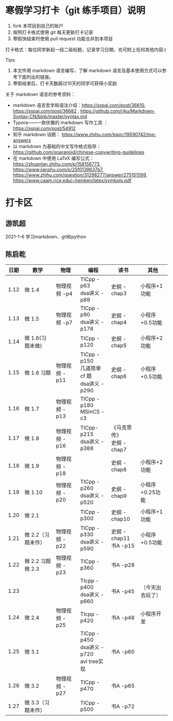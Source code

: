 # 寒假学习打卡（git 练手项目）说明

1. fork 本项目到自己的账户
1. 按照打卡格式使用 git 每天更新打卡记录
1. 寒假快结束时使用 pull request 功能合并到本项目

打卡格式：每位同学新起一段二级标题，记录学习日期，也可附上任何其他内容:)

Tips:

1. 本文件用 markdown 语言编写，了解 markdown 语言及基本使用方式可以参考下面列出的链接。 
1. 寒假结束后，打卡天数超过10天的同学可获得小奖励

关于 markdown 语言的参考资料：
+ markdown 语言哲学和语法介绍：https://sspai.com/post/36610, https://sspai.com/post/36682 , https://github.com/riku/Markdown-Syntax-CN/blob/master/syntax.md
+ Typora——一款优雅的 markdown 写作工具 ： https://sspai.com/post/54912
+ 知乎 markdown 话题： https://www.zhihu.com/topic/19590742/top-answers
+ 以 markdown 为基础的中文写作格式指导：https://github.com/sparanoid/chinese-copywriting-guidelines
+ 在 markdown 中使用 LaTeX 编写公式： https://zhuanlan.zhihu.com/p/158156773, https://www.jianshu.com/p/25f0139637b7, https://www.zhihu.com/question/31298277/answer/275151599, https://www.caam.rice.edu/~heinken/latex/symbols.pdf


# 打卡区

## 游凯超
2021-1-6 学习markdown、git和python

## 陈启乾

| 日期 | 数学                    | 物理          | 编程                                             | 读书                         | 其他             |
| ---- | ----------------------- | ------------- | ------------------------------------------------ | ---------------------------- | ---------------- |
| 1.12 | 微 1.4                  | 物理视频 -p4  | TICpp -p63<br/>dsa讲义 -p89                      | 史纲 -chap3                  | 小程序+1 功能    |
| 1.13 | 微 1.5                  | 物理视频 -p7  | TICpp -p90<br/>dsa讲义 -p176                     | 史纲 -chap4                  | 小程序+0.5功能   |
| 1.14 | 微 1.6(习题未做)        |               | TICpp -p120                                      | 史纲 -chap5                  | 小程序+2 功能    |
| 1.15 | 微 1.6 习题<br/>        | 物理视频 -p11 | TICpp -p150<br/>几道简单 cf 题<br/>dsa讲义 -p290 | 史纲 -chap6                  | 小程序+0.5功能   |
| 1.16 | 微 1.7                  | 物理视频 -p13 | TICpp -p180<br/>MSinCS -c3                       |                              |                  |
| 1.17 | 微 1.8                  | 物理视频 -p16 | TICpp-p215<br/>dsa讲义 -p388                     | 《马克思传》<br/>史纲 -chap7 |                  |
| 1.18 | 微 1.9                  | 物理视频 -p18 |                                                  | 史纲 -chap8                  | 小程序+2功能     |
| 1.19 | 微 1.10                 | 物理视频 -p20 | TICpp -p260<br/>dsa讲义 -p520                    | 史纲 -chap9                  | 小程序+0.25功能  |
| 1.20 | 微 2.1                  |               | TICpp -p300                                      | 史纲 -chap10                 | 小程序+1功能     |
| 1.21 | 微 2.2（习题未作）      | 物理视频 -p22 | TICpp -p330<br/>dsa讲义 -p590                    | 史纲 -chap11<br/>书A -p15    | 小程序+0.5功能   |
| 1.22 | 微 2.2 习题<br />微 2.3 | 物理视频 -p23 | TICpp -p360                                      | 书A -p28                     |                  |
| 1.23 |                         |               | TIcpp -p400<br />dsa讲义 -p660                   | 书A -p45                     | （今天出去玩了） |
| 1.24 | 微 2.4                  | 物理视频 -p25 | TIcpp -p420                                      | 书A -p48                     | 小程序开发       |
| 1.25 | 微 3.1                  |               | TICpp -p450<br/>dsa讲义 -p720<br/>avl tree实现   | 书A -p60                     |                  |
| 1.26 | 微 3.2                  | 物理视频 -p27 | TICpp -p470                                      | 书A -p65                     |                  |
| 1.27 | 微 3.3（习题未作）      |               | TICpp -p500                                      | 书A -p72                     |                  |

